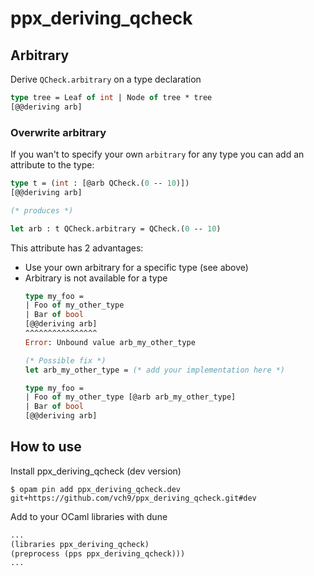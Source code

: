 # ppx_deriving_qcheck

## Arbitrary
Derive `QCheck.arbitrary` on a type declaration

```ocaml
type tree = Leaf of int | Node of tree * tree
[@@deriving arb]
```

### Overwrite arbitrary
If you wan't to specify your own `arbitrary` for any type you can
add an attribute to the type:

```ocaml
type t = (int : [@arb QCheck.(0 -- 10)])
[@@deriving arb]

(* produces *)

let arb : t QCheck.arbitrary = QCheck.(0 -- 10)
```

This attribute has 2 advantages:
* Use your own arbitrary for a specific type (see above)
* Arbitrary is not available for a type
  ```ocaml
  type my_foo =
  | Foo of my_other_type
  | Bar of bool
  [@@deriving arb]
  ^^^^^^^^^^^^^^^^
  Error: Unbound value arb_my_other_type
  
  (* Possible fix *)
  let arb_my_other_type = (* add your implementation here *)
  
  type my_foo =
  | Foo of my_other_type [@arb arb_my_other_type]
  | Bar of bool
  [@@deriving arb]
  ```

## How to use
Install ppx_deriving_qcheck (dev version)
```
$ opam pin add ppx_deriving_qcheck.dev git+https://github.com/vch9/ppx_deriving_qcheck.git#dev
```

Add to your OCaml libraries with dune
```ocaml
...
(libraries ppx_deriving_qcheck)
(preprocess (pps ppx_deriving_qcheck)))
...
```
